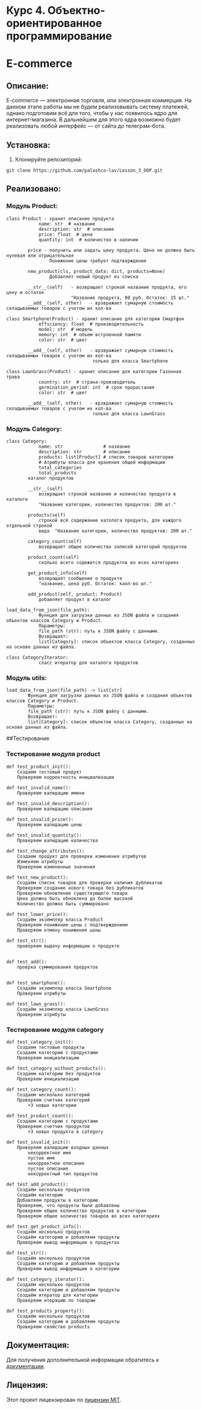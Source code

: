 # Курс 4. Объектно-ориентированное программирование
# E-commerce

## Описание:

E-commerce  — электронная торговля, или электронная коммерция. На данном этапе работы мы не будем реализовывать систему
платежей, однако подготовим всё для того, чтобы у нас появилось ядро для интернет-магазина. В дальнейшем для этого ядра 
возможно будет реализовать любой интерфейс — от сайта до телеграм-бота.

## Установка:

1. Клонируйте репозиторий:
```
git clone https://github.com/palashco-lav/Lesson_3_OOP.git
```
## Реализовано:
### Модуль Product:
	class Product - хранит описание продукта
			    name: str  # название
				description: str  # описание
				price: float  # цена
				quantity: int  # количество в наличии

            price - получить или задать цену продукта. Цена не должна быть нулевая или отрицательная
                    Понижение цены требует подтверждения

            new_product(cls, product_data: dict, products=None)
                    Добавляет новый продукт из списка
            
            __str__(self)   - возвращает строкой название продукта, его цену и остаток
                            "Название продукта, 80 руб. Остаток: 15 шт."
            __add__(self, other)   - врзвражает сумарную стоимость складываемых товаров с учотом их кол-ва

    class Smartphone(Product) - хранит описание для категории Смартфон
                efficiency: float  # производительность
                model: str  # модель
                memory: int  # объем встроенной памяти
                color: str  # цвет

            __add__(self, other)   - врзвражает сумарную стоимость складываемых товаров с учотом их кол-ва
                                    только для класса Smartphone

    class LawnGrass(Product) - хранит описание для категории Газонная трава
                country: str  # страна-производитель
                germination_period: int  # срок прорастания
                color: str  # цвет

            __add__(self, other)   - врзвражает сумарную стоимость складываемых товаров с учотом их кол-ва
                                    только для класса LawnGrass


### Модуль Category:
	class Category:
				name: str               # название
				description: str        # описание
				products: list[Product] # список товаров категории
				# Атрибуты класса для хранения общей информации
				total_categories
				total_products
            каталог продуктов            

            __str__(self)
                возвращает строкой название и количество продукта в каталоге
                "Название категории, количество продуктов: 200 шт."

            products(self) 
                строкой всё содержание католога продукта, для каждого отдельной строкой
                вида  "Название категории, количество продуктов: 200 шт."

            category_count(self)
                возвращает общее количество записей категорий продуктов

            product_count(self)
                сколько всего содежится продуктов во всех категориях

            get_product_info(self)  
                возвращает сообщение о продукте
                "название, цена руб. Остаток: каол-во шт."

            add_product(self, product: Product)
                добавляет продукт в каталог

	load_data_from_json(file_path):
				Функция для загрузки данных из JSON файла и создания объектов классов Category и Product.
				Параметры:
				file_path (str): путь к JSON файлу с данными.
				Возвращает:
				list[Category]: список объектов класса Category, созданных на основе данных из файла.

    class CategoryIterator:
                сласс итератор для каталога продуктов

### Модуль utils:
    load_data_from_json(file_path) -> list[str]
            Функция для загрузки данных из JSON файла и создания объектов классов Category и Product.
            Параметры:
            file_path (str): путь к JSON файлу с данными.
            Возвращает:
            list[Category]: список объектов класса Category, созданных на основе данных из файла.

##Тестирование
### Тестирование модуля product
    def test_product_init():
        Создаем тестовый продукт
        Проверяем корректность инициализации
        
    def test_invalid_name():
        Проверяем валидацию имени
    
    def test_invalid_description():
        Проверяем валидацию описания
    
    def test_invalid_price():
        Проверяем валидацию цены
    
    def test_invalid_quantity():
        Проверяем валидацию количества
    
    def test_change_attributes():
        Создаем продукт для проверки изменения атрибутов
        Изменяем атрибуты
        Проверяем измененные значения
      
    def test_new_product():
        Создаём список товаров для проверки наличия дубликатов
        Проверяем создание нового товара без дубликатов
        Проверяем обновление существующего товара
        Цена должна быть обновлена до более высокой
        Количество должно быть суммировано
        
    def test_lower_price():
        Создаём экземпляр класса Product
        Проверяем понижение цены с подтверждением
        Проверяем отмену понижения цены
    
    def test_str():
        проверяем выдачу информации о продукте
    
    
    def test_add():
        проврка суммирования продуктов
    
    
    def test_smartphone():
        Создаём экземпляр класса Smartphone
        Проверяем атрибуты
    
    def test_lawn_grass():
        Создаём экземпляр класса LawnGrass
        Проверяем атрибуты

### Тестирование модуля category
    def test_category_init():
        Создаем тестовые продукты
        Создаем категорию с продуктами
        Проверяем инициализацию
    
    def test_category_without_products():
        Создаем категорию без продуктов
        Проверяем инициализацию
    
    def test_category_count():
        Создаем несколько категорий
        Проверяем счетчик категорий
            +3 новых категории
    
    def test_product_count():
        Создаем категорию с продуктами
        Проверяем счетчик продуктов
            +3 новых продукта в category
    
    def test_invalid_init():
        Проверяем валидацию входных данных
            некорректное имя
            пустое имя
            некорректное описание
            пустое описание
            некорректный тип продуктов
    
    def test_add_product():
        Создаём несколько продуктов
        Создаём категорию
        Добавляем продукты в категорию
        Проверяем, что продукты были добавлены
        Проверяем общее количество продуктов в категории
        Проверяем общее количество товаров во всех категориях
    
    def test_get_product_info():
        Создаём несколько продуктов
        Создаём категорию и добавляем продукты
        Проверяем вывод информации о продуктах
    
    def test_str():
        Создаём несколько продуктов
        Создаём категорию и добавляем продукты
        Проверяем вывод информации о категории
    
    def test_category_iterator():
        Создаём несколько продуктов
        Создаём категорию и добавляем продукты
        Создаём итератор для категории
        Проверяем итерацию по товарам
    
    def test_products_property():
        Создаём несколько продуктов
        Создаём категорию и добавляем продукты
        Проверяем свойство products

## Документация:

Для получения дополнительной информации обратитесь к [документации](README.md).

## Лицензия:

Этот проект лицензирован по [лицензии MIT](LICENSE).